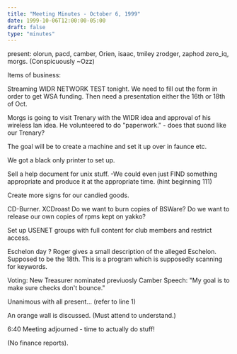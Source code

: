 ```yaml
---
title: "Meeting Minutes - October 6, 1999"
date: 1999-10-06T12:00:00-05:00
draft: false
type: "minutes"
---
```


present:  olorun, pacd, camber, Orien, isaac, tmiley zrodger, zaphod zero_iq, morgs.  (Conspicuously ~Ozz)  </p><p>
Items of business: </p><p>
Streaming WIDR NETWORK TEST tonight. We need to fill out the form in order to get WSA funding. Then need a presentation either the 16th or 18th of Oct. </p><p>
Morgs is going to visit Trenary with the WIDR idea and approval of his wireless lan idea.  He volunteered to do  "paperwork." - does that suond like our Trenary? </p><p>
The goal will be to create a machine and set it up over in faunce etc. </p><p>
We got a black only printer to set up.   </p><p>
Sell a help document for unix stuff.  -We could even just FIND something appropriate and produce it at the appropriate time.  (hint beginning 111) </p><p>
Create more signs for our candied goods. </p><p>
CD-Burner. XCDroast Do we want to burn copies of BSWare?  Do we want to release our own copies of rpms kept on yakko? </p><p>
Set up USENET groups with full content for club members and restrict access. </p><p>
Eschelon day ?  Roger gives a small description of the alleged Eschelon. Supposed to be the 18th.  This is a program which is supposedly scanning for keywords. </p><p>
Voting: New Treasurer nominated previuosly Camber Speech: "My goal is to make sure checks don't bounce." </p><p>
Unanimous with all present... (refer to line 1) </p><p>
An orange wall is discussed. (Must attend to understand.) </p><p>
6:40 Meeting adjourned - time to actually do stuff! </p><p>
(No finance reports). </p><p>
  </p>
